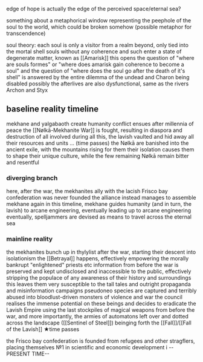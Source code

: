 edge of hope is actually the edge of the perceived space/eternal sea?

something about a metaphorical window representing the peephole of the soul to the world, which could be broken somehow (possible metaphor for transcendence)

soul theory:
	each soul is only a visitor from a realm beyond, only tied into the mortal shell
	souls without any coherence and such enter a state of degenerate matter, known as [[Amarisk]]
	this opens the question of "where are souls formes" or "where does amarisk gain coherence to become a soul"
	and the question of "where does the soul go after the death of it's shell" is answered by the entire dilemma of the undead and Charon being disabled 
	possibly the afterlives are also dysfunctional, same as the rivers Archon and Styx
## baseline reality timeline
mekhane and yalgabaoth create humanity
conflict ensues after millennia of peace 
the [[Nølkā-Mekhanite War]] is fought, resulting in diaspora and destruction of all involved
during all this, the lavish vaulted and hid away all their resources and units 
... (time passes)
the Nølkā are banished into the ancient exile, with the mountains rising for them
	their isolation causes them to shape their unique culture, while the few remaining Nølkā remain bitter and resentful 
### diverging branch
here, after the war, the mekhanites ally with the lacish
Frisco bay confederation was never founded
the alliance instead manages to assemble mekhane again 
in this timeline, mekhane guides humanity (and in turn, the lavish) to arcane engineering, eventually leading up to arcane engineering 
eventually, spelljammers are devised as means to travel across the eternal sea 
### mainline reality
the mekhanites bunch up in thylylist after the war, starting their descent into isolationism
the [[Betrayal]] happens, effectively empowering the morally bankrupt "enlightened" priests etc
information from before the war is preserved and kept undisclosed and inaccessible to the public, effectively stripping the populace of any awareness of their history and surroundings
	this leaves them very susceptible to the tall tales and outright propaganda and misinformation campaigns 
pseudoneo species are captured and terribly abused into bloodlust-driven monsters of violence and war
the council realises the immense potential on these beings and decides to eradicate the Lavish Empire using the last stockpiles of magical weapons from before the war, and more importantly, the armies of automatons left over and dotted across the landscape ([[Sentinel of Steel]])
		beinging forth the [[Fall]]/[[Fall of the Lavish]]
★time passes

the Frisco bay confederation is founded from refugees and other stragflers, placing themselves №1 in scientific and economic development i
-- PRESENT TIME--